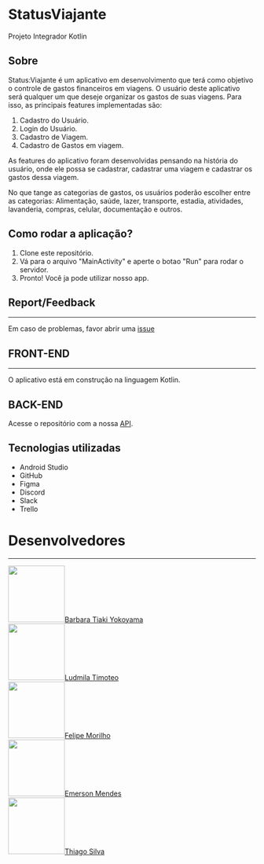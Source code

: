 # StatusViajante
Projeto Integrador Kotlin

## Sobre

Status:Viajante é um aplicativo em desenvolvimento que terá como objetivo o controle de gastos financeiros em viagens.
O usuário deste aplicativo será qualquer um que deseje organizar os gastos de suas viagens. Para isso, as principais features implementadas são:

1. Cadastro do Usuário.
2. Login do Usuário.
3. Cadastro de Viagem.
4. Cadastro de Gastos em viagem.


As features do aplicativo foram desenvolvidas pensando na história do usuário,
onde ele possa se cadastrar, cadastrar uma viagem e cadastrar os gastos dessa viagem.

No que tange as categorias de gastos, os usuários poderão escolher entre as categorias: 
Alimentação, saúde, lazer, transporte, estadia, atividades, lavanderia, compras, celular,
documentação e outros.

## Como rodar a aplicação?

1. Clone este repositório.
2. Vá para o arquivo "MainActivity" e aperte o botao "Run" para rodar o servidor.
3. Pronto! Você ja pode utilizar nosso app.

## Report/Feedback
_______
Em caso de problemas, favor abrir uma [issue](https://github.com/felipemorilho/StatusViajante/issues)

## FRONT-END
___________
O aplicativo está em construção na linguagem Kotlin.


## BACK-END 

Acesse o repositório com a nossa [API](https://github.com/felipemorilho/StatusViajante).

## Tecnologias utilizadas
 
- Android Studio
- GitHub
- Figma
- Discord
- Slack
- Trello

# Desenvolvedores
______________

<img src="https://avatars.githubusercontent.com/u/95004294?v=4" width=115>[Barbara Tiaki Yokoyama](https://github.com/TikYokoyama)</br>
<img src="https://avatars.githubusercontent.com/u/83282963?v=4" width=115>[Ludmila Timoteo](https://github.com/Ludmilact)</br>
<img src="https://avatars.githubusercontent.com/u/103529867?v=4" width=115>[Felipe Morilho](https://github.com/felipemorilho)</br>
<img src="https://avatars.githubusercontent.com/u/97401294?v=4" width=115>[Emerson Mendes](https://github.com/DevMendesc)</br>
<img src="https://avatars.githubusercontent.com/u/84872496?v=4" width=115>[Thiago Silva](https://github.com/ThiagoCamelo1999)</br>
